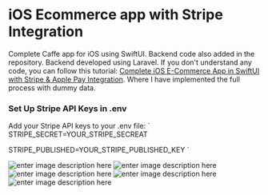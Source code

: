 
# iOS Ecommerce app with Stripe Integration
Complete Caffe app for iOS using SwiftUI. Backend code also added in the repository. Backend developed using Laravel. If you don't understand any code, you can follow this tutorial: [Complete iOS E-Commerce App in SwiftUI with Stripe & Apple Pay Integration](https://devswiftly.com/complete-e-commerce-app-in-swiftui-with-stripe-apple-pay/). Where I have implemented the full process with dummy data. 

### Set Up Stripe API Keys in .env 

Add your Stripe API keys to your .env file:
`
STRIPE_SECRET=YOUR_STRIPE_SECREAT

STRIPE_PUBLISHED=YOUR_STRIPE_PUBLISHED_KEY
`

![enter image description here](screenshots/screenshot1.png)
![enter image description here](screenshots/app1.png)
![enter image description here](screenshots/app2.png)
![enter image description here](screenshots/app3.png)
![enter image description here](screenshots/app4.png)

